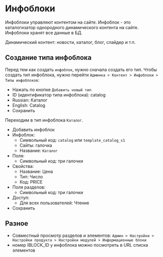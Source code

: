 # Инфоблоки
Инфоблоки управляют контентом на сайте. Инфоблок - это каталогизатор однородного динамического контента на сайте. Инфоблоки хранят все данные в БД.

Динамический контент: новости, каталог, блог, слайдер и т.п.

## Создание типа инфоблока
Перед тем как создать `инфоблок`, нужно сначала создать его тип. Чтобы создать тип инфоблока, нужно перейти `Админка > Контент > Инфоблоки > Типы инфоблоков`:

- Нажать по кнопке `Добавить новый тип`
- ID (идентификатор типа инфоблока): catalog
- Russian: Каталог
- English: Catalog
- Сохранить

Переходим в тип инфоблока `Каталог`.

- Добавить инфоблок
- Инфоблок:
    - Символьный код: `catalog` или `template_catalog_s1`
    - Сайты: галочка
    - Название: `Каталог`
- Поля:
    - Символьный код: три галочки
- Свойства:
    - Название: Цена
    - Тип: Число
    - Код: PRICE
- Поля разделов:
    - Символьный код: три галочки
- Доступ:
    - Для всех пользователей: Чтение
- Сохранить

## Разное
- Совместный просмотр разделов и элементов: `Админ > Настройки > Настройки продукта > Настройки модулей > Информационные блоки`
- номер IBLOCK_ID у инфоблока можно посмотреть в URL списка элементов
